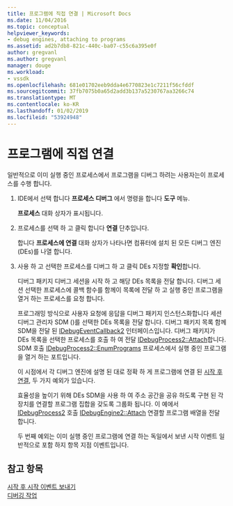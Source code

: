 ```yaml
---
title: 프로그램에 직접 연결 | Microsoft Docs
ms.date: 11/04/2016
ms.topic: conceptual
helpviewer_keywords:
- debug engines, attaching to programs
ms.assetid: ad2b7db8-821c-440c-ba07-c55c6a395e0f
author: gregvanl
ms.author: gregvanl
manager: douge
ms.workload:
- vssdk
ms.openlocfilehash: 681e01702eeb9dda4e6770823e1c7211f56cfddf
ms.sourcegitcommit: 37fb7075b0a65d2add3b137a5230767aa3266c74
ms.translationtype: MT
ms.contentlocale: ko-KR
ms.lasthandoff: 01/02/2019
ms.locfileid: "53924948"
---
```

# <a name="attach-directly-to-a-program"></a>프로그램에 직접 연결
일반적으로 이미 실행 중인 프로세스에서 프로그램을 디버그 하려는 사용자는이 프로세스를 수행 합니다.  
  
1. IDE에서 선택 합니다 **프로세스 디버그** 에서 명령을 합니다 **도구** 메뉴.  
  
    **프로세스** 대화 상자가 표시됩니다.  
  
2. 프로세스를 선택 하 고 클릭 합니다 **연결** 단추입니다.  
  
    합니다 **프로세스에 연결** 대화 상자가 나타나면 컴퓨터에 설치 된 모든 디버그 엔진 (DEs)를 나열 합니다.  
  
3. 사용 하 고 선택한 프로세스를 디버그 하 고 클릭 DEs 지정할 **확인**합니다.  
  
   디버그 패키지 디버그 세션을 시작 하 고 해당 DEs 목록을 전달 합니다. 디버그 세션 선택한 프로세스에 콜백 함수를 함께이 목록에 전달 하 고 실행 중인 프로그램을 열거 하는 프로세스를 요청 합니다.  
  
   프로그래밍 방식으로 사용자 요청에 응답을 디버그 패키지 인스턴스화합니다 세션 디버그 관리자 SDM ()를 선택한 DEs 목록을 전달 합니다. 디버그 패키지 목록 함께 SDM을 전달 된 [IDebugEventCallback2](../../extensibility/debugger/reference/idebugeventcallback2.md) 인터페이스입니다. 디버그 패키지가 DEs 목록을 선택한 프로세스를 호출 하 여 전달 [IDebugProcess2::Attach](../../extensibility/debugger/reference/idebugprocess2-attach.md)합니다. SDM 호출 [IDebugProcess2::EnumPrograms](../../extensibility/debugger/reference/idebugprocess2-enumprograms.md) 프로세스에서 실행 중인 프로그램을 열거 하는 포트입니다.  
  
   이 시점에서 각 디버그 엔진에 설명 된 대로 정확 하 게 프로그램에 연결 된 [시작 후 연결](../../extensibility/debugger/attaching-after-a-launch.md), 두 가지 예외가 있습니다.  
  
   효율성을 높이기 위해 DEs SDM을 사용 하 여 주소 공간을 공유 하도록 구현 된 각 장치를 연결할 프로그램 집합을 갖도록 그룹화 됩니다. 이 예에서 [IDebugProcess2](../../extensibility/debugger/reference/idebugprocess2.md) 호출 [IDebugEngine2::Attach](../../extensibility/debugger/reference/idebugengine2-attach.md) 연결할 프로그램 배열을 전달 합니다.  
  
   두 번째 예외는 이미 실행 중인 프로그램에 연결 하는 독일에서 보낸 시작 이벤트 일반적으로 포함 하지 항목 지점 이벤트입니다.  
  
## <a name="see-also"></a>참고 항목  
 [시작 후 시작 이벤트 보내기](../../extensibility/debugger/sending-startup-events-after-a-launch.md)   
 [디버깅 작업](../../extensibility/debugger/debugging-tasks.md)